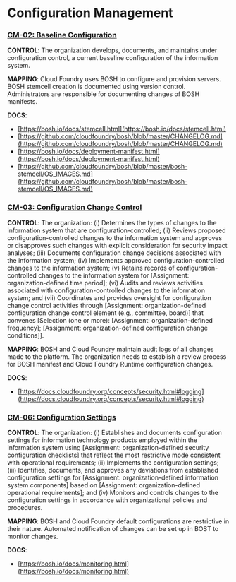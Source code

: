 # Configuration Management


<a name="cm-02"></a>
### [CM-02: Baseline Configuration](https://web.nvd.nist.gov/view/800-53/Rev4/control?controlName=CM-2)

**CONTROL**: The organization develops, documents, and maintains under configuration control, a current baseline configuration of the information system.

**MAPPING**: Cloud Foundry uses BOSH to configure and provision servers. BOSH stemcell creation is documented using version control. Administrators are responsible for documenting changes of BOSH manifests.

**DOCS**:
* [https://bosh.io/docs/stemcell.html](https://bosh.io/docs/stemcell.html)
* [https://github.com/cloudfoundry/bosh/blob/master/CHANGELOG.md](https://github.com/cloudfoundry/bosh/blob/master/CHANGELOG.md)
* [https://bosh.io/docs/deployment-manifest.html](https://bosh.io/docs/deployment-manifest.html)
* [https://github.com/cloudfoundry/bosh/blob/master/bosh-stemcell/OS_IMAGES.md](https://github.com/cloudfoundry/bosh/blob/master/bosh-stemcell/OS_IMAGES.md)


<a name="cm-03"></a>
### [CM-03: Configuration Change Control](https://web.nvd.nist.gov/view/800-53/Rev4/control?controlName=CM-3)

**CONTROL**: The organization:
(i) Determines the types of changes to the information system that are configuration-controlled;
(ii) Reviews proposed configuration-controlled changes to the information system and approves or disapproves such changes with explicit consideration for security impact analyses;
(iii) Documents configuration change decisions associated with the information system;
(iv) Implements approved configuration-controlled changes to the information system;
(v) Retains records of configuration-controlled changes to the information system for [Assignment: organization-defined time period];
(vi) Audits and reviews activities associated with configuration-controlled changes to the information system; and
(vii) Coordinates and provides oversight for configuration change control activities through [Assignment: organization-defined configuration change control element (e.g., committee, board)] that convenes [Selection (one or more): [Assignment: organization-defined frequency]; [Assignment: organization-defined configuration change conditions]].

**MAPPING**: BOSH and Cloud Foundry maintain audit logs of all changes made to the platform. The organization needs to establish a review process for BOSH manifest and Cloud Foundry Runtime configuration changes.

**DOCS**:
* [https://docs.cloudfoundry.org/concepts/security.html#logging](https://docs.cloudfoundry.org/concepts/security.html#logging)


<a name="cm-06"></a>
### [CM-06: Configuration Settings](https://web.nvd.nist.gov/view/800-53/Rev4/control?controlName=CM-6)

**CONTROL**: The organization:
(i) Establishes and documents configuration settings for information technology products employed within the information system using [Assignment: organization-defined security configuration checklists] that reflect the most restrictive mode consistent with operational requirements;
(ii) Implements the configuration settings;
(iii) Identifies, documents, and approves any deviations from established configuration settings for [Assignment: organization-defined information system components] based on [Assignment: organization-defined operational requirements]; and
(iv) Monitors and controls changes to the configuration settings in accordance with organizational policies and procedures.

**MAPPING**: BOSH and Cloud Foundry default configurations are restrictive in their nature. Automated notification of changes can be set up in BOST to monitor changes.

**DOCS**:
* [https://bosh.io/docs/monitoring.html](https://bosh.io/docs/monitoring.html)
